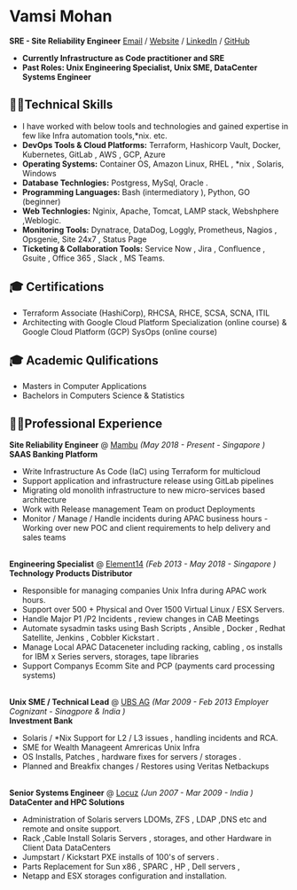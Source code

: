 # Vamsi Mohan
**SRE - Site Reliability Engineer** [Email](mailto:vamsimohan@pm.me) / [Website](https://mohanvamc.github.io/itsvamc/) / [LinkedIn](https://www.linkedin.com/in/mohanvamsi/) / [GitHub](https://github.com/mohanvamc/)
- **Currently Infrastructure as Code practitioner and SRE**
- **Past Roles: Unix Engineering Specialist, Unix SME, DataCenter Systems Engineer**

## 👨‍💻Technical Skills
- I have worked with below tools and technologies and gained expertise in few like Infra automation tools,*nix. etc.
- **DevOps Tools & Cloud Platforms:** Terraform, Hashicorp Vault, Docker, Kubernetes, GitLab , AWS , GCP, Azure
- **Operating Systems:** Container OS, Amazon Linux, RHEL , *nix , Solaris, Windows
- **Database Technlogies:** Postgress, MySql, Oracle .
- **Programming Languages:** Bash (intermediatory ), Python, GO (beginner)
- **Web Technlogies:** Nginix, Apache, Tomcat, LAMP stack, Webshphere ,Weblogic.
- **Monitoring Tools:** Dynatrace, DataDog, Loggly, Prometheus, Nagios , Opsgenie, Site 24x7 , Status Page
- **Ticketing & Collaboration Tools:** Service Now , Jira , Confluence , Gsuite , Office 365 , Slack , MS Teams.

## 🎓 Certifications
- Terraform Associate (HashiCorp), RHCSA, RHCE, SCSA, SCNA, ITIL
-  Architecting with Google Cloud Platform Specialization (online course) & Google Cloud Platform (GCP) SysOps (online course)

## 🎓 Academic Qulifications
- Masters in Computer Applications
- Bachelors in Computers Science & Statistics

## 👨‍💻Professional Experience

**Site Reliability Engineer** @ [Mambu](http://mambu.com/) _(May 2018 - Present - Singapore )_ <br>
**SAAS Banking Platform**
- Write Infrastructure As Code (IaC) using Terraform for multicloud
- Support application and infrastructure release using GitLab pipelines
- Migrating old monolith infrastructure to new micro-services based architecture
- Work with Release management Team on product Deployments
- Monitor / Manage / Handle incidents during APAC business hours  - Working over new POC and client requirements to help delivery and sales teams
<br><br>

**Engineering Specialist** @ [Element14](https://sg.element14.com/) _(Feb 2013 - May 2018 - Singapore )_ <br>
**Technology Products Distributor**
- Responsible for managing companies Unix Infra during APAC work hours.
- Support over 500 + Physical and Over 1500 Virtual Linux / ESX Servers.
- Handle Major P1 /P2 Incidents , review changes in CAB Meetings
- Automate sysadmin tasks using Bash Scripts , Ansible , Docker , Redhat Satellite, Jenkins , Cobbler Kickstart .
- Manage Local APAC Dataceneter including racking, cabling , os installs for IBM x Series servers, storages, tape libraries
- Support Companys Ecomm Site and PCP (payments card processing systems)
<br><br>

**Unix SME / Technical Lead** @ [UBS AG](https://www.ubs.com/sg) _(Mar 2009 - Feb 2013 Employer Cognizant - Sinagpore & India )_ <br>
**Investment Bank**
- Solaris / *Nix Support for L2 / L3 issues , handling incidents and RCA.
- SME for Wealth Manageent Amrericas Unix Infra
- OS Installs, Patches , hardware fixes for servers / storages .
- Planned and Breakfix changes / Restores using Veritas Netbackups
<br><br>

**Senior Systems Engineer** @ [Locuz](https://www.locuz.com/in/) _(Jun 2007 - Mar 2009 - India )_ <br>
**DataCenter and HPC Solutions**
- Administration of Solaris servers LDOMs, ZFS , LDAP ,DNS etc and remote and onsite support.
- Rack ,Cable Install Solaris Servers , storages, and other Hardware in Client Data DataCenters
- Jumpstart / Kickstart PXE installs of 100's of servers .
- Parts Replacement for Sun x86 , SPARC  , HP , Dell servers ,
- Netapp and ESX storages configuration and installation.
<br><br>
